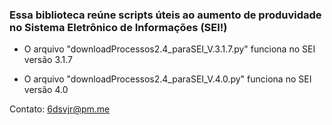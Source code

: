   ### Essa biblioteca reúne scripts úteis ao aumento de produvidade no Sistema Eletrônico de Informações (SEI!) ###

- O arquivo "downloadProcessos2.4_paraSEI_V.3.1.7.py" funciona no SEI versão 3.1.7

- O arquivo "downloadProcessos2.4_paraSEI_V.4.0.py" funciona no SEI versão 4.0

Contato: 6dsvjr@pm.me
